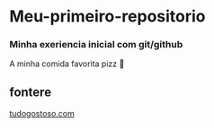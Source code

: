 # Meu-primeiro-repositorio

### Minha exeriencia inicial com git/github

A minha comida favorita pizz 🍕

## fontere
[tudogostoso.com](https://www.tudogostoso.com.br/receita/490-massa-de-pizza.html)
